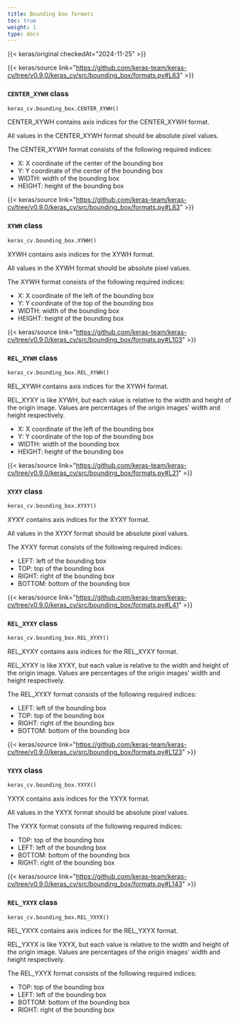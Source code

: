 ```yaml
---
title: Bounding box formats
toc: true
weight: 1
type: docs
---
```


{{< keras/original checkedAt="2024-11-25" >}}

{{< keras/source link="https://github.com/keras-team/keras-cv/tree/v0.9.0/keras_cv/src/bounding_box/formats.py#L63" >}}

### `CENTER_XYWH` class

```python
keras_cv.bounding_box.CENTER_XYWH()
```

CENTER_XYWH contains axis indices for the CENTER_XYWH format.

All values in the CENTER_XYWH format should be absolute pixel values.

The CENTER_XYWH format consists of the following required indices:

- X: X coordinate of the center of the bounding box
- Y: Y coordinate of the center of the bounding box
- WIDTH: width of the bounding box
- HEIGHT: height of the bounding box

{{< keras/source link="https://github.com/keras-team/keras-cv/tree/v0.9.0/keras_cv/src/bounding_box/formats.py#L83" >}}

### `XYWH` class

```python
keras_cv.bounding_box.XYWH()
```

XYWH contains axis indices for the XYWH format.

All values in the XYWH format should be absolute pixel values.

The XYWH format consists of the following required indices:

- X: X coordinate of the left of the bounding box
- Y: Y coordinate of the top of the bounding box
- WIDTH: width of the bounding box
- HEIGHT: height of the bounding box

{{< keras/source link="https://github.com/keras-team/keras-cv/tree/v0.9.0/keras_cv/src/bounding_box/formats.py#L103" >}}

### `REL_XYWH` class

```python
keras_cv.bounding_box.REL_XYWH()
```

REL_XYWH contains axis indices for the XYWH format.

REL_XYXY is like XYWH, but each value is relative to the width and height of
the origin image. Values are percentages of the origin images' width and
height respectively.

- X: X coordinate of the left of the bounding box
- Y: Y coordinate of the top of the bounding box
- WIDTH: width of the bounding box
- HEIGHT: height of the bounding box

{{< keras/source link="https://github.com/keras-team/keras-cv/tree/v0.9.0/keras_cv/src/bounding_box/formats.py#L21" >}}

### `XYXY` class

```python
keras_cv.bounding_box.XYXY()
```

XYXY contains axis indices for the XYXY format.

All values in the XYXY format should be absolute pixel values.

The XYXY format consists of the following required indices:

- LEFT: left of the bounding box
- TOP: top of the bounding box
- RIGHT: right of the bounding box
- BOTTOM: bottom of the bounding box

{{< keras/source link="https://github.com/keras-team/keras-cv/tree/v0.9.0/keras_cv/src/bounding_box/formats.py#L41" >}}

### `REL_XYXY` class

```python
keras_cv.bounding_box.REL_XYXY()
```

REL_XYXY contains axis indices for the REL_XYXY format.

REL_XYXY is like XYXY, but each value is relative to the width and height of
the origin image. Values are percentages of the origin images' width and
height respectively.

The REL_XYXY format consists of the following required indices:

- LEFT: left of the bounding box
- TOP: top of the bounding box
- RIGHT: right of the bounding box
- BOTTOM: bottom of the bounding box

{{< keras/source link="https://github.com/keras-team/keras-cv/tree/v0.9.0/keras_cv/src/bounding_box/formats.py#L123" >}}

### `YXYX` class

```python
keras_cv.bounding_box.YXYX()
```

YXYX contains axis indices for the YXYX format.

All values in the YXYX format should be absolute pixel values.

The YXYX format consists of the following required indices:

- TOP: top of the bounding box
- LEFT: left of the bounding box
- BOTTOM: bottom of the bounding box
- RIGHT: right of the bounding box

{{< keras/source link="https://github.com/keras-team/keras-cv/tree/v0.9.0/keras_cv/src/bounding_box/formats.py#L143" >}}

### `REL_YXYX` class

```python
keras_cv.bounding_box.REL_YXYX()
```

REL_YXYX contains axis indices for the REL_YXYX format.

REL_YXYX is like YXYX, but each value is relative to the width and height of
the origin image. Values are percentages of the origin images' width and
height respectively.

The REL_YXYX format consists of the following required indices:

- TOP: top of the bounding box
- LEFT: left of the bounding box
- BOTTOM: bottom of the bounding box
- RIGHT: right of the bounding box
